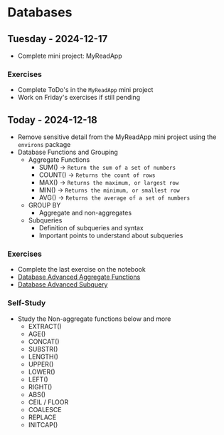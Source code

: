 
# Databases

## Tuesday - 2024-12-17
- Complete mini project: MyReadApp

### Exercises
- Complete ToDo's in the `MyReadApp` mini project
- Work on Friday's exercises if still pending

## Today - 2024-12-18
- Remove sensitive detail from the MyReadApp mini project using the `environs` package
- Database Functions and Grouping
    - Aggregate Functions
        - SUM() -> `Return the sum of a set of numbers`
        - COUNT() -> `Returns the count of rows`
        - MAX() -> `Returns the maximum, or largest row`
        - MIN() -> `Returns the minimum, or smallest row`
        - AVG() -> `Returns the average of a set of numbers`
    - GROUP BY
        - Aggregate and non-aggregates
    - Subqueries
        - Definition of subqueries and syntax
        - Important points to understand about subqueries

### Exercises
- Complete the last exercise on the notebook
- [Database Advanced Aggregate Functions](https://classroom.github.com/a/BALUwQtZ)
- [Database Advanced Subquery](https://classroom.github.com/a/JUGq5HqS)

### Self-Study
- Study the Non-aggregate functions below and more
    - EXTRACT()
    - AGE()
    - CONCAT()
    - SUBSTR()
    - LENGTH()
    - UPPER()
    - LOWER()
    - LEFT()
    - RIGHT()
    - ABS()
    - CEIL / FLOOR
    - COALESCE
    - REPLACE
    - INITCAP()

